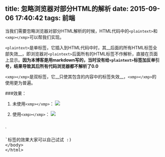 title: 忽略浏览器对部分HTML的解析
date: 2015-09-06 17:40:42
tags: 前端
---

当我们需要忽略浏览器对部分HTML解析的时候，HTML代码中的`<plaintext>`和`<xmp></xmp>`可以帮我们实现。

`<plaintext>`是单标签，它插入到HTML代码中时，其__后面的所有HTML标签全部失效__，即浏览器对`<plaintext>`后面所有的HTML标签不作解析，直接在页面上显示。__因为本博客是用markdown写的，当时没有给`<plaintext>`标签加反单引号，结果导致其后所有代码浏览器都不解析了0.0__

`<xmp></xmp>`是双标签，它__只使其包含的内容中的标签失效__，`<xmp></xmp>`的使用更为普遍。

###效果：
1. 未使用`<xmp></xmp>`：
![](https://bookstorage.bs2dl.yy.com/26218_1569382131017465893.jpg)

1. 使用`<xmp></xmp>`：
![](https://bookstorage.bs2dl.yy.com/26218_1569382176474551863.jpg)

<!-- more -->

<br>
`<plaintext>`标签的效果大家可以自己试试 :)